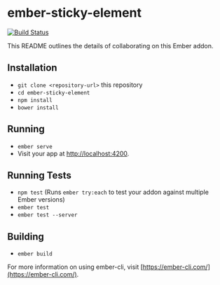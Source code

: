 # ember-sticky-element

[![Build Status](https://travis-ci.org/simonihmig/ember-sticky-element.svg?branch=master)](https://travis-ci.org/simonihmig/ember-sticky-element)

This README outlines the details of collaborating on this Ember addon.

## Installation

* `git clone <repository-url>` this repository
* `cd ember-sticky-element`
* `npm install`
* `bower install`

## Running

* `ember serve`
* Visit your app at [http://localhost:4200](http://localhost:4200).

## Running Tests

* `npm test` (Runs `ember try:each` to test your addon against multiple Ember versions)
* `ember test`
* `ember test --server`

## Building

* `ember build`

For more information on using ember-cli, visit [https://ember-cli.com/](https://ember-cli.com/).
